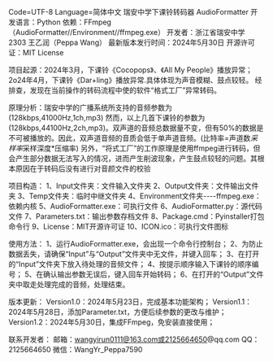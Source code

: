 Code=UTF-8 Language=简体中文
瑞安中学下课铃转码器 AudioFormatter
开发语言：Python    依赖：FFmpeg（AudioFormatter//Environment//ffmpeg.exe）
开发者：浙江省瑞安中学 2303 王乙润（Peppa Wang）
最新版本发行时间：2024年5月30日
开源许可证：MIT License

项目起源：2024年3月，下课铃《Cocopops》、《All My People》播放异常；2o24年4月，下课铃《Dar+ling》播放异常.具体体现为声音模糊、鼓点较轻。
经排查，发现在当前操作的转码流程中使的软件“格式工厂”异常转码。

原理分析：瑞安中学的广播系统所支持的音频参数为(128kbps,41000Hz,1ch,mp3)
然而，以上几首下课铃的参数为(128kbps,44100Hz,2ch,mp3)。双声道的音频总数据量不变，但有50%的数据是不可被播放的。因此，双声道音频的音质会低于单声道音频。(比特率=声道数*采样率*采样深度*压缩率)
另外，“将式工厂”的工作原理是使用ffmpeg进行转码，但会产生部分数据无法写入的情况，进而产生削波现象，产生鼓点较轻的问题。其根本原因在于转码后没有进行对音颜文件的校验

项目构造：
1、Input文件夹：文件输入文件夹
2、Output文件夹：文件输出文件夹
3、Temp文件夹：临时中继文件夹
4、Environment文件夹----ffmpeg.exe：依赖内核
5、AudioFormatter.exe：可执行文件
6、AudioFormatter.py：源代码文件
7、Parameters.txt：输出参数存档文件
8、Package.cmd：Pyinstaller打包命令行
9、License：MIT开源许可证
10、ICON.ico：可执行文件图标

使用方法：
1、运行AudioFormatter.exe，会出现一个命令行控制台；
2、为防止数据丢失，请确保“Input”与“Output”文件夹中无文件，并键入回车；
3、在打开的“Input”文件夹下放入待处理的音频文件；
4、按提示顺序输入下课铃的顺序编号；
5、在确认输出参数无误后，键入回车开始转码；
6、在打开的“Output”文件夹中取走处理完成的音频，处理结束。

版本更新：
Version1.0：2024年5月23日，完成基本功能架构；
Version1.1：2024年5月28日，添加Parameter.txt，方便后续参数的更改与维护；
Version1.2：2024年5月30日，集成FFmpeg，免安装直接使用；

联系开发者：
邮箱：wangyirun0111@163.com或2125664650@qq.com
QQ：2125664650    微信：WangYr_Peppa7590
